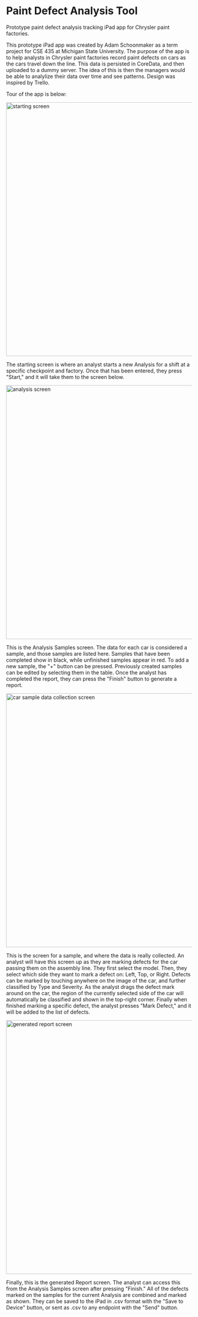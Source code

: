 # Paint Defect Analysis Tool

Prototype paint defect analysis tracking iPad app for Chrysler paint factories.

This prototype iPad app was created by Adam Schoonmaker as a term project for CSE 435 at Michigan State University. The purpose of the app is to help analysts in Chrysler paint factories record paint defects on cars as the cars travel down the line. This data is persisted in CoreData, and then uploaded to a dummy server. The idea of this is then the managers would be able to analylize their data over time and see patterns. Design was inspired by Trello.

Tour of the app is below:

<img width="688" alt="starting screen" src="https://cloud.githubusercontent.com/assets/7013639/12734731/505dd5b6-c910-11e5-8c29-2ab6938a5efb.png">

The starting screen is where an analyst starts a new Analysis for a shift at a specific checkpoint and factory. Once that has been entered, they press "Start," and it will take them to the screen below.

<img width="688" alt="analysis screen" src="https://cloud.githubusercontent.com/assets/7013639/12734843/116820cc-c911-11e5-8214-40858368a2c2.png">

This is the Analysis Samples screen. The data for each car is considered a sample, and those samples are listed here. Samples that have been completed show in black, while unfinished samples appear in red. To add a new sample, the "+" button can be pressed. Previously created samples can be edited by selecting them in the table. Once the analyst has completed the report, they can press the "Finish" button to generate a report.

<img width="688" alt="car sample data collection screen" src="https://cloud.githubusercontent.com/assets/7013639/12734846/16ba64ae-c911-11e5-82be-ed3fd508761d.png">

This is the screen for a sample, and where the data is really collected. An analyst will have this screen up as they are marking defects for the car passing them on the assembly line. They first select the model. Then, they select which side they want to mark a defect on: Left, Top, or Right. Defects can be marked by touching anywhere on the image of the car, and further classified by Type and Severity. As the analyst drags the defect mark around on the car, the region of the currently selected side of the car will automatically be classified and shown in the top-right corner. Finally when finished marking a specific defect, the analyst presses "Mark Defect," and it will be added to the list of defects.

<img width="688" alt="generated report screen" src="https://cloud.githubusercontent.com/assets/7013639/12734848/1864553a-c911-11e5-86e3-7d15fc7a232e.png">

Finally, this is the generated Report screen. The analyst can access this from the Analysis Samples screen after pressing "Finish." All of the defects marked on the samples for the current Analysis are combined and marked as shown. They can be saved to the iPad in .csv format with the "Save to Device" button, or sent as .csv to any endpoint with the "Send" button.
